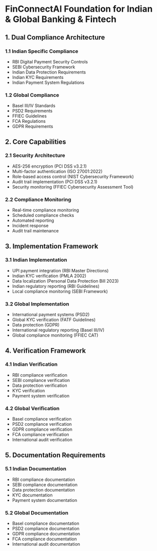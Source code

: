 # FinConnectAI Foundation for Indian & Global Banking & Fintech

## 1. Dual Compliance Architecture

### 1.1 Indian Specific Compliance
- RBI Digital Payment Security Controls
- SEBI Cybersecurity Framework
- Indian Data Protection Requirements
- Indian KYC Requirements
- Indian Payment System Regulations

### 1.2 Global Compliance
- Basel III/IV Standards
- PSD2 Requirements
- FFIEC Guidelines
- FCA Regulations
- GDPR Requirements

## 2. Core Capabilities

### 2.1 Security Architecture
- AES-256 encryption (PCI DSS v3.2.1)
- Multi-factor authentication (ISO 27001:2022)
- Role-based access control (NIST Cybersecurity Framework)
- Audit trail implementation (PCI DSS v3.2.1)
- Security monitoring (FFIEC Cybersecurity Assessment Tool)

### 2.2 Compliance Monitoring
- Real-time compliance monitoring
- Scheduled compliance checks
- Automated reporting
- Incident response
- Audit trail maintenance

## 3. Implementation Framework

### 3.1 Indian Implementation
- UPI payment integration (RBI Master Directions)
- Indian KYC verification (PMLA 2002)
- Data localization (Personal Data Protection Bill 2023)
- Indian regulatory reporting (RBI Guidelines)
- Local compliance monitoring (SEBI Framework)

### 3.2 Global Implementation
- International payment systems (PSD2)
- Global KYC verification (FATF Guidelines)
- Data protection (GDPR)
- International regulatory reporting (Basel III/IV)
- Global compliance monitoring (FFIEC CAT)

## 4. Verification Framework

### 4.1 Indian Verification
- RBI compliance verification
- SEBI compliance verification
- Data protection verification
- KYC verification
- Payment system verification

### 4.2 Global Verification
- Basel compliance verification
- PSD2 compliance verification
- GDPR compliance verification
- FCA compliance verification
- International audit verification

## 5. Documentation Requirements

### 5.1 Indian Documentation
- RBI compliance documentation
- SEBI compliance documentation
- Data protection documentation
- KYC documentation
- Payment system documentation

### 5.2 Global Documentation
- Basel compliance documentation
- PSD2 compliance documentation
- GDPR compliance documentation
- FCA compliance documentation
- International audit documentation
